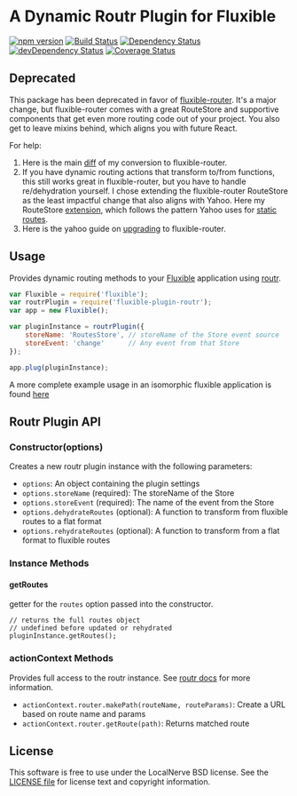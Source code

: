 # A Dynamic Routr Plugin for Fluxible

[![npm version](https://badge.fury.io/js/fluxible-plugin-dynamic-routr.svg)](http://badge.fury.io/js/fluxible-plugin-dynamic-routr)
[![Build Status](https://travis-ci.org/localnerve/fluxible-plugin-dynamic-routr.svg?branch=master)](https://travis-ci.org/localnerve/fluxible-plugin-dynamic-routr)
[![Dependency Status](https://david-dm.org/localnerve/fluxible-plugin-dynamic-routr.svg)](https://david-dm.org/localnerve/fluxible-plugin-dynamic-routr)
[![devDependency Status](https://david-dm.org/localnerve/fluxible-plugin-dynamic-routr/dev-status.svg)](https://david-dm.org/localnerve/fluxible-plugin-dynamic-routr#info=devDependencies)
[![Coverage Status](https://coveralls.io/repos/localnerve/fluxible-plugin-dynamic-routr/badge.svg?branch=master)](https://coveralls.io/r/localnerve/fluxible-plugin-dynamic-routr?branch=master)

## Deprecated
This package has been deprecated in favor of [fluxible-router](https://github.com/yahoo/fluxible-router). It's a major change, but fluxible-router comes with a great RouteStore and supportive components that get even more routing code out of your project. You also get to leave mixins behind, which aligns you with future React.

For help:  
1. Here is the main [diff](https://github.com/localnerve/flux-react-example/commit/851bad848cd21c8ebecefa098d6b42e42f86ea3c) of my conversion to fluxible-router.
2. If you have dynamic routing actions that transform to/from functions, this still works great in fluxible-router, but you have to handle re/dehydration yourself. I chose extending the fluxible-router RouteStore as the least impactful change that also aligns with Yahoo. Here my RouteStore [extension](https://github.com/localnerve/flux-react-example/blob/9e6d56f4ab0af2791d76d6e7cb4f84a6ae03b2e0/stores/RouteStore.js), which follows the pattern Yahoo uses for [static routes](https://github.com/yahoo/fluxible-router/blob/4b6f086cf964f28aee5f658bcb60f14b8a2c90e0/lib/RouteStore.js#L134).
3. Here is the yahoo guide on [upgrading](https://github.com/yahoo/fluxible-router/blob/master/UPGRADE.md) to fluxible-router.

## Usage
Provides dynamic routing methods to your [Fluxible](https://github.com/yahoo/fluxible) application using [routr](https://github.com/yahoo/routr).

```js
var Fluxible = require('fluxible');
var routrPlugin = require('fluxible-plugin-routr');
var app = new Fluxible();

var pluginInstance = routrPlugin({
    storeName: 'RoutesStore', // storeName of the Store event source
    storeEvent: 'change'      // Any event from that Store
});

app.plug(pluginInstance);
```

A more complete example usage in an isomorphic fluxible application is found [here](https://github.com/localnerve/flux-react-example)

## Routr Plugin API
### Constructor(options)

Creates a new routr plugin instance with the following parameters:

 * `options`: An object containing the plugin settings
 * `options.storeName` (required): The storeName of the Store
 * `options.storeEvent` (required): The name of the event from the Store
 * `options.dehydrateRoutes` (optional): A function to transform from fluxible routes to a flat format
 * `options.rehydrateRoutes` (optional): A function to transform from a flat format to fluxible routes

### Instance Methods

#### getRoutes

getter for the `routes` option passed into the constructor.

```
// returns the full routes object
// undefined before updated or rehydrated
pluginInstance.getRoutes();
```

### actionContext Methods

Provides full access to the routr instance. See [routr docs](https://github.com/yahoo/routr) for more information.

 * `actionContext.router.makePath(routeName, routeParams)`: Create a URL based on route name and params
 * `actionContext.router.getRoute(path)`: Returns matched route

## License

This software is free to use under the LocalNerve BSD license.
See the [LICENSE file][] for license text and copyright information.

[LICENSE file]: https://github.com/localnerve/fluxible-plugin-dynamic-routr/blob/master/LICENSE.md
